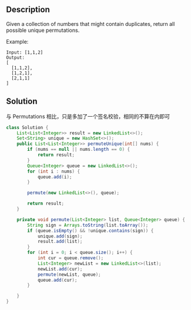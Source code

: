 ## Description

Given a collection of numbers that might contain duplicates, return all possible unique permutations.

Example:
```
Input: [1,1,2]
Output:
[
  [1,1,2],
  [1,2,1],
  [2,1,1]
]
```

## Solution

与 Permutations 相比，只是多加了一个签名校验，相同的不算在内即可

```java
class Solution {
    List<List<Integer>> result = new LinkedList<>();
    Set<String> unique = new HashSet<>();
    public List<List<Integer>> permuteUnique(int[] nums) {
        if (nums == null || nums.length == 0) {
            return result;
        }
        Queue<Integer> queue = new LinkedList<>();
        for (int i : nums) {
            queue.add(i);
        }

        permute(new LinkedList<>(), queue);

        return result;
    }

    private void permute(List<Integer> list, Queue<Integer> queue) {
        String sign = Arrays.toString(list.toArray());
        if (queue.isEmpty() && !unique.contains(sign)) {
            unique.add(sign);
            result.add(list);
        }
        for (int i = 0; i < queue.size(); i++) {
            int cur = queue.remove();
            List<Integer> newList = new LinkedList<>(list);
            newList.add(cur);
            permute(newList, queue);
            queue.add(cur);
        }

    }
}
```



